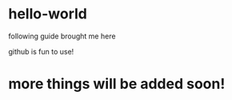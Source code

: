 # hello-world
following guide brought me here 

github is fun to use!

# more things will be added soon!

